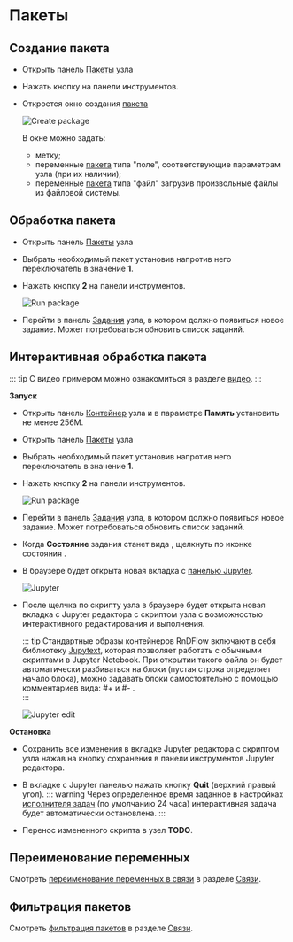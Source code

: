 # Пакеты

## Создание пакета

- Открыть панель <span class="iconify-inline" data-icon="mdi:package"></span>[Пакеты][1] узла
- Нажать кнопку <span class="iconify-inline" data-icon="mdi:package"></span> на панели инструментов.
- Откроется окно создания [пакета][1]

  ![Create package](/images/common/node_panel_packages_create.png)

  В окне можно задать:

  - метку;
  - переменные [пакета][1] типа "поле", соответствующие параметрам узла (при их наличии);
  - переменные [пакета][1] типа "файл" загрузив произвольные файлы из файловой системы.

## Обработка пакета

- Открыть панель <span class="iconify-inline" data-icon="mdi:package"></span>[Пакеты][1] узла
- Выбрать необходимый пакет установив напротив него переключатель в значение <span class="iconify-inline" data-icon="mdi:checkbox-marked"></span> **1**.
- Нажать кнопку **2** <span class="iconify-inline" data-icon="mdi:cog-clockwise"></span> на панели инструментов.

  ![Run package](/images/common/node_panel_packages_execute.png)

- Перейти в панель <span class="iconify-inline" data-icon="mdi:cog-box"></span>[Задания][2] узла, в котором должно появиться новое задание. Может потребоваться обновить <span class="iconify-inline" data-icon="mdi:refresh"></span> список заданий.

## Интерактивная обработка пакета

::: tip <span class='iconify' data-icon='mdi:information' style='color: #42b983; font-size: 24px;'></span>
С видео примером можно ознакомиться в разделе [видео](./video.md).
:::

**Запуск**

- Открыть панель <span class="iconify-inline" data-icon="mdi:kubernetes"></span>[Контейнер][4] узла и в параметре **Память** установить не менее 256М.
- Открыть панель <span class="iconify-inline" data-icon="mdi:package"></span>[Пакеты][1] узла
- Выбрать необходимый пакет установив напротив него переключатель в значение <span class="iconify-inline" data-icon="mdi:checkbox-marked"></span> **1**.
- Нажать кнопку **2** <span class="iconify-inline" data-icon="mdi:motion-play"></span> на панели инструментов.

  ![Run package](/images/common/node_panel_packages_execute_jupyter.png)

- Перейти в панель <span class="iconify-inline" data-icon="mdi:cog-box"></span> [Задания][2] узла, в котором должно появиться новое задание. Может потребоваться обновить <span class="iconify-inline" data-icon="mdi:refresh"></span> список заданий.

- Когда **Состояние** задания станет вида <span class="iconify-inline" data-icon="mdi:motion-play" style="color: green"></span>, щелкнуть по иконке состояния <span class="iconify-inline" data-icon="mdi:motion-play" style="color: green"></span>.

- В браузере будет открыта новая вкладка с [панелью Jupyter][3].

  ![Jupyter](/images/common/jupyter_panel.png)

- После щелчка по скрипту узла в браузере будет открыта новая вкладка с Jupyter редактора с скриптом узла с возможностью интерактивного редактирования и выполнения.

  ::: tip <span class="iconify" data-icon="mdi:information" style="color: #42b983; font-size: 24px;"></span>
  Стандартные образы контейнеров RnDFlow включают в себя библиотеку [Jupytext](https://jupytext.readthedocs.io/en/latest/), которая позволяет работать с обычными скриптами в Jupyter Notebook. При открытии такого файла он будет автоматически разбиваться на блоки (пустая строка определяет начало блока), можно задавать блоки самостоятельно с помощью комментариев вида: #+ и #- .  
  :::

  ![Jupyter edit](/images/common/jupyter_panel_edit.png)

**Остановка**

- Сохранить все изменения в вкладке Jupyter редактора с скриптом узла нажав на кнопку сохранения <span class="iconify-inline" data-icon="carbon:save"></span> в панели инструментов Jupyter редактора.

- В вкладке с Jupyter панелью нажать кнопку **Quit** (верхний правый угол).
  ::: warning <span class="iconify" data-icon="emojione-v1:warning" style="color: #e7c000; font-size: 24px;"></span>
  Через определенное время заданное в настройках [исполнителя задач](/docs/desc/executor.md) (по умолчанию 24 часа) интерактивная задача будет автоматически остановлена.
  :::

- Перенос измененного скрипта в узел **TODO**.

## Переименование переменных

Смотреть [переименование переменных в связи](./link.md#переименование-переменных) в разделе [Связи](./link.md).

## Фильтрация пакетов

Смотреть [фильтрация пакетов](./link.md#фильтрация-пакетов) в разделе [Связи](./link.md).

[1]: /docs/desc/nodes.md#пакеты
[2]: /docs/desc/nodes.md#задания
[3]: https://jupyter-notebook.readthedocs.io/en/stable/ui_components.html#notebook-dashboard
[4]: /docs/desc/nodes.md#контеинер
